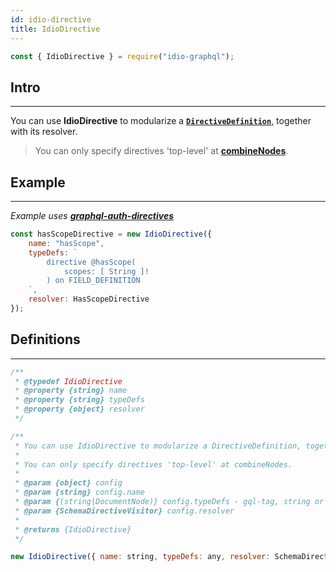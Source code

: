 ```yaml
---
id: idio-directive
title: IdioDirective
---
```


```javascript 
const { IdioDirective } = require("idio-graphql");
```

## Intro

---

You can use **IdioDirective** to modularize a **[`DirectiveDefinition`](http://spec.graphql.org/June2018/#DirectiveDefinition)**, together with its resolver. 

> You can only specify directives 'top-level' at **[combineNodes](combine-nodes)**.


## Example

---

_Example uses **[graphql-auth-directives](https://www.npmjs.com/package/graphql-auth-directives)**_

```javascript
const hasScopeDirective = new IdioDirective({
    name: "hasScope",
    typeDefs: `
        directive @hasScope(
            scopes: [ String ]!
        ) on FIELD_DEFINITION 
    `,
    resolver: HasScopeDirective
});
```

## Definitions

---

```javascript
/**
 * @typedef IdioDirective
 * @property {string} name
 * @property {string} typeDefs
 * @property {object} resolver
 */

/**
 * You can use IdioDirective to modularize a DirectiveDefinition, together with its resolver.
 *
 * You can only specify directives 'top-level' at combineNodes.
 *
 * @param {object} config
 * @param {string} config.name
 * @param {(string|DocumentNode)} config.typeDefs - gql-tag, string or filePath.
 * @param {SchemaDirectiveVisitor} config.resolver
 *
 * @returns {IdioDirective}
 */
```

```javascript
new IdioDirective({ name: string, typeDefs: any, resolver: SchemaDirectiveVisitor );
```